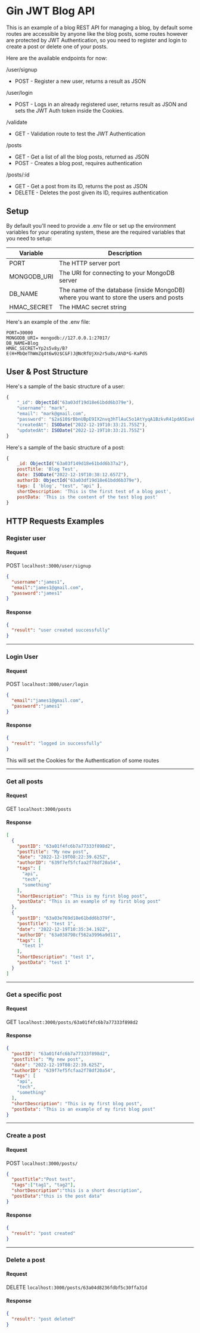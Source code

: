 # Gin JWT Blog API

This is an example of a blog REST API for managing a blog, by default some routes are accessible by anyone like the blog posts, some routes however are protected by JWT Authentication, so you need to register and login to create a post or delete one of your posts.

Here are the available endpoints for now:

/user/signup
- POST - Register a new user, returns a result as JSON

/user/login
- POST - Logs in an already registered user, returns result as JSON and sets the JWT Auth token inside the Cookies.


/validate
- GET - Validation route to test the JWT Authentication

/posts
- GET - Get a list of all the blog posts, returned as JSON
- POST - Creates a blog post, requires authentication

/posts/:id
- GET - Get a post from its ID, returns the post as JSON
- DELETE - Deletes the post given its ID, requires authentication


## Setup
By default you'll need to provide a .env file or set up the environment variables for your operating system, these are the required variables that you need to setup:

Variable                    | Description
---                         | ---
PORT                        | The HTTP server port
MONGODB_URI                 | The URI for connecting to your MongoDB server
DB_NAME                     | The name of the database (inside MongoDB) where you want to store the users and posts
HMAC_SECRET                 | The HMAC secret string

Here's an example of the .env file:
```
PORT=30000
MONGODB_URI= mongodb://127.0.0.1:27017/
DB_NAME=Blog
HMAC_SECRET=Yp2s5v8y/B?E(H+MbQeThWmZq4t6w9z$C&F)J@NcRfUjXn2r5u8x/A%D*G-KaPdS
```

## User & Post Structure
Here's a sample of the basic structure of a user:
```javascript
{
    "_id": ObjectId("63a03df19d18e61bdd6b379e"),
    "username": "mark",
    "email": "mark@gmail.com",
    "password": "$2a$10$rBbnUBpE9IX2nvq3hTlAuC5o1AtYyqA1BzkvR41pdA5EavPeWFy2",
    "createdAt": ISODate("2022-12-19T10:33:21.755Z"),
    "updatedAt": ISODate("2022-12-19T10:33:21.755Z")
}
```

Here's a sample of the basic structure of a post:
```javascript
{
    _id: ObjectId("63a03f149d18e61bdd6b37a2"),
    postTitle: 'Blog Test',
    date: ISODate("2022-12-19T10:38:12.657Z"),
    authorID: ObjectId("63a03df19d18e61bdd6b379e"),
    tags: [ 'blog', "test", "api" ],
    shortDescription: 'This is the first test of a blog post',
    postData: 'This is the content of the test blog post'
}
```

## HTTP Requests Examples

### Register user

#### Request
POST `localhost:3000/user/signup`

```json
{
  "username":"james1",
  "email":"james1@gmail.com",
  "password":"james1"
}
```

#### Response

```json
{
  "result": "user created successfully"
}
```

----------------------------------
### Login User

#### Request

POST `localhost:3000/user/login`

```json
{
  "email":"james1@gmail.com",
  "password":"james1"
}
```

#### Response
```json
{
  "result": "logged in successfully"
}
```
This will set the Cookies for the Authentication of some routes

----------------------------------
### Get all posts

#### Request
GET `localhost:3000/posts`

#### Response
```json
[
  {
    "postID": "63a01f4fc6b7a77333f898d2",
    "postTitle": "My new post",
    "date": "2022-12-19T08:22:39.625Z",
    "authorID": "639f7ef5fcfaa2f78df20a54",
    "tags": [
      "api",
      "tech",
      "something"
    ],
    "shortDescription": "This is my first blog post",
    "postData": "This is an example of my first blog post"
  },
  {
    "postID": "63a03e769d18e61bdd6b379f",
    "postTitle": "test 1",
    "date": "2022-12-19T10:35:34.192Z",
    "authorID": "63a038798cf562a3996a9d11",
    "tags": [
      "test 1"
    ],
    "shortDescription": "test 1",
    "postData": "test 1"
  }
]
```

----------------------------------
### Get a specific post

#### Request

GET `localhost:3000/posts/63a01f4fc6b7a77333f898d2`

#### Response

```json
{
  "postID": "63a01f4fc6b7a77333f898d2",
  "postTitle": "My new post",
  "date": "2022-12-19T08:22:39.625Z",
  "authorID": "639f7ef5fcfaa2f78df20a54",
  "tags": [
    "api",
    "tech",
    "something"
  ],
  "shortDescription": "This is my first blog post",
  "postData": "This is an example of my first blog post"
}
```

----------------------------------
### Create a post

#### Request
POST `localhost:3000/posts/`

```json
{
  "postTitle":"Post test",
  "tags":["tag1", "tag2"],
  "shortDescription":"this is a short description",
  "postData":"this is the post data"
}
```

#### Response
```json
{
  "result": "post created"
}
```

----------------------------------
### Delete a post 

#### Request
DELETE `localhost:3000/posts/63a04d8236fdbf5c30ffa31d`

#### Response
```json
{
  "result": "post deleted"
}
```
